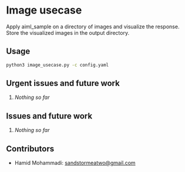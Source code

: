 # Image usecase

Apply aiml_sample on a directory of images and visualize the response. Store the visualized images in the output directory.


## Usage

```bash
python3 image_usecase.py -c config.yaml
```


## Urgent issues and future work

1. *Nothing so far*


## Issues and future work

1. *Nothing so far*


## Contributors

- Hamid Mohammadi: <sandstormeatwo@gmail.com>
